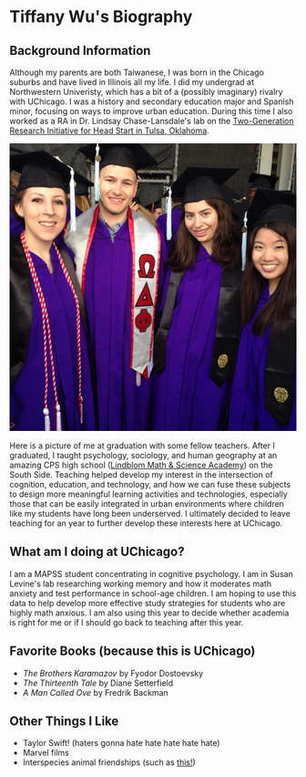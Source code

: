 Tiffany Wu's Biography
=======================
Background Information
----------------------
Although my parents are both Taiwanese, I was born in the Chicago suburbs and have lived in Illinois all my life. I did my undergrad at Northwestern Univeristy, which has a bit of a (possibly imaginary) rivalry with UChicago. I was a history and secondary education major and Spanish minor, focusing on ways to improve urban education. During this time I also worked as a RA in Dr. Lindsay Chase-Lansdale's lab on the [Two-Generation Research Initiative for Head Start in Tulsa, Oklahoma](https://www.ipr.northwestern.edu/about/news/2017/chase-lansdale-two-generation.html). 

![HERE](https://github.com/tiffany-wu/myrepo/blob/master/TIffany_Northwestern.png) 

Here is a picture of me at graduation with some fellow teachers. After I graduated, I taught psychology, sociology, and human geography at an amazing CPS high school ([Lindblom Math & Science Academy](https://lindblomeagles.org/)) on the South Side. Teaching helped develop my interest in the intersection of cognition, education, and technology, and how we can fuse these subjects to design more meaningful learning activities and technologies, especially those that can be easily integrated in urban environments where children like my students have long been underserved. I ultimately decided to leave teaching for an year to further develop these interests here at UChicago.

What am I doing at UChicago?
----------------------------
I am a MAPSS student concentrating in cognitive psychology. I am in Susan Levine's lab researching working memory and how it moderates math anxiety and test performance in school-age children. I am hoping to use this data to help develop more effective study strategies for students who are highly math anxious. I am also using this year to decide whether academia is right for me or if I should go back to teaching after this year.

Favorite Books (because this is UChicago)
-----------------------------------------
- *The Brothers Karamazov* by Fyodor Dostoevsky
- *The Thirteenth Tale* by Diane Setterfield
- *A Man Called Ove* by Fredrik Backman

Other Things I Like
--------------------
- Taylor Swift! (haters gonna hate hate hate hate hate)
- Marvel films
- Interspecies animal friendships (such as [this!](https://i.gifer.com/QmOI.gif))
